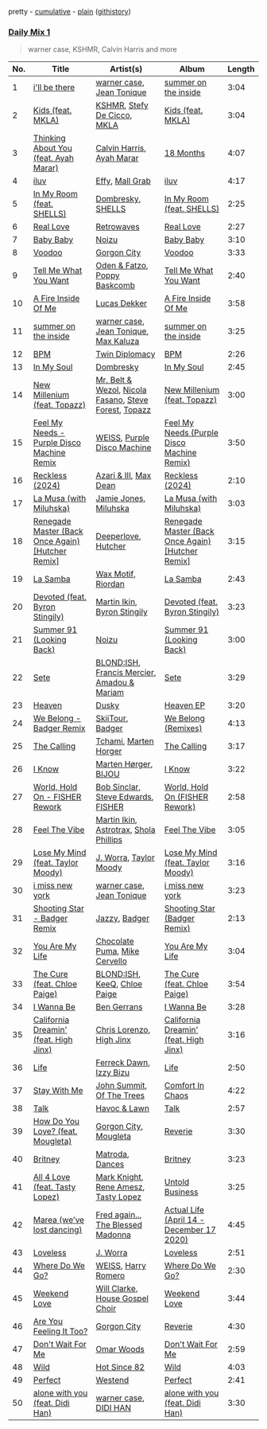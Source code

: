 pretty - [cumulative](/playlists/cumulative/Daily%20Mix%201.md) - [plain](/playlists/plain/37i9dQZF1E381TIGlTphwu) ([githistory](https://github.githistory.xyz/vitokorn/spotify-playlist-archive/blob/master/playlists/plain/37i9dQZF1E381TIGlTphwu))
### [Daily Mix 1](https://open.spotify.com/playlist/37i9dQZF1E381TIGlTphwu)

> warner case, KSHMR, Calvin Harris and more

| No. | Title | Artist(s) | Album | Length |
|---|---|---|---|---|
| 1 | [i'll be there](https://open.spotify.com/track/7tYRwRp2IS41nUQHW6UMuL) | [warner case](https://open.spotify.com/artist/106OuakzOxxbXTuigEEf01), [Jean Tonique](https://open.spotify.com/artist/6BVLQfvzlvlNZ43WjbFgbI) | [summer on the inside](https://open.spotify.com/album/1bkPNy0jxEKPG7nSTn5Saa) | 3:04 |
| 2 | [Kids (feat. MKLA)](https://open.spotify.com/track/3rgTS3933lMWoPiN6CW4qY) | [KSHMR](https://open.spotify.com/artist/2wX6xSig4Rig5kZU6ePlWe), [Stefy De Cicco](https://open.spotify.com/artist/5v3JgLiZtNnw6ablRjjNKK), [MKLA](https://open.spotify.com/artist/57Vnemieu10x71jR2UWc4o) | [Kids (feat. MKLA)](https://open.spotify.com/album/3iYUmg1PpY33KH7QW0goe1) | 3:04 |
| 3 | [Thinking About You (feat. Ayah Marar)](https://open.spotify.com/track/1KtD0xaLAikgIt5tPbteZQ) | [Calvin Harris](https://open.spotify.com/artist/7CajNmpbOovFoOoasH2HaY), [Ayah Marar](https://open.spotify.com/artist/4xQ2BGOBUXgjxO2PAhrIyS) | [18 Months](https://open.spotify.com/album/7w19PFbxAjwZ7UVNp9z0uT) | 4:07 |
| 4 | [iluv](https://open.spotify.com/track/4u0N8a9adNalT4XdihjeSr) | [Effy](https://open.spotify.com/artist/19SX00qkAvpVQroAka9GI0), [Mall Grab](https://open.spotify.com/artist/7yF6JnFPDzgml2Ytkyl5D7) | [iluv](https://open.spotify.com/album/2TvY3bIQKy2yz3Rj4575Jv) | 4:17 |
| 5 | [In My Room (feat. SHELLS)](https://open.spotify.com/track/1P5MpILPf5pgEmsZzqEVoy) | [Dombresky](https://open.spotify.com/artist/2GVtgxcx7jg5xVCZsIHSGN), [SHELLS](https://open.spotify.com/artist/1ZwuShKjJItDJez0aDCsxN) | [In My Room (feat. SHELLS)](https://open.spotify.com/album/7E4VRFdU8aKvZ7qVY8ekrM) | 2:25 |
| 6 | [Real Love](https://open.spotify.com/track/75aYWQdjwPoAD21zYDFo4r) | [Retrowaves](https://open.spotify.com/artist/70zYhpnNC3lzfakeigAD4X) | [Real Love](https://open.spotify.com/album/27THVPCepB3WFwbL64cAPa) | 2:27 |
| 7 | [Baby Baby](https://open.spotify.com/track/2fMtXRKJDPtT8Xs4EJkBQh) | [Noizu](https://open.spotify.com/artist/3VRyybsQu0MDG0F2LBxnv7) | [Baby Baby](https://open.spotify.com/album/6qvNPB4vRSs5TnBR9qJqWN) | 3:10 |
| 8 | [Voodoo](https://open.spotify.com/track/3JsH3qnwhYGs20PBMsCgNx) | [Gorgon City](https://open.spotify.com/artist/4VNQWV2y1E97Eqo2D5UTjx) | [Voodoo](https://open.spotify.com/album/32JzuMXyPDs6ihDnRGh8vy) | 3:33 |
| 9 | [Tell Me What You Want](https://open.spotify.com/track/6MRUQNjaUud1TiFBRV8HNq) | [Oden & Fatzo](https://open.spotify.com/artist/2YEnrpAWWaNRFumgde1lLH), [Poppy Baskcomb](https://open.spotify.com/artist/4STmXOXUF3UieHU46NWLVt) | [Tell Me What You Want](https://open.spotify.com/album/4rd5c66hQdMosQrB7O7zHi) | 2:40 |
| 10 | [A Fire Inside Of Me](https://open.spotify.com/track/3N5JcXOMWU0J1lZcJrAVms) | [Lucas Dekker](https://open.spotify.com/artist/2FppznzSJ4gkN86gxuNeIF) | [A Fire Inside Of Me](https://open.spotify.com/album/5HH7aYCowVuzif3gYObhbu) | 3:58 |
| 11 | [summer on the inside](https://open.spotify.com/track/21ksz0flcMgWIbERkkpRND) | [warner case](https://open.spotify.com/artist/106OuakzOxxbXTuigEEf01), [Jean Tonique](https://open.spotify.com/artist/6BVLQfvzlvlNZ43WjbFgbI), [Max Kaluza](https://open.spotify.com/artist/6lNLgymfWudNsbC0Vio7Qi) | [summer on the inside](https://open.spotify.com/album/3Wl4tQlkhwDKdfZn6K0SgD) | 3:25 |
| 12 | [BPM](https://open.spotify.com/track/3v1IQk2ibvoG3bxI9qp9t3) | [Twin Diplomacy](https://open.spotify.com/artist/5rweLVovWSRNfeuVvzPcCq) | [BPM](https://open.spotify.com/album/1WWzrNvHq62Myz4NtbvX3M) | 2:26 |
| 13 | [In My Soul](https://open.spotify.com/track/0DkWdu3IQVFzNxVqLC6iKC) | [Dombresky](https://open.spotify.com/artist/2GVtgxcx7jg5xVCZsIHSGN) | [In My Soul](https://open.spotify.com/album/1eDkTJGusL0TYZEzxH4vbb) | 2:45 |
| 14 | [New Millenium (feat. Topazz)](https://open.spotify.com/track/1eEPPA57q2V1EqHZ4O46mU) | [Mr. Belt & Wezol](https://open.spotify.com/artist/19VDJ9IKyBSUMDJxLsasP6), [Nicola Fasano](https://open.spotify.com/artist/0AJ9YvsEOnAqMB9Q15TfYQ), [Steve Forest](https://open.spotify.com/artist/0U6suWTdf1eQtxorBi2Chu), [Topazz](https://open.spotify.com/artist/46Ypf6yVzj7hnEwhoe6JOg) | [New Millenium (feat. Topazz)](https://open.spotify.com/album/4kW4lp8sqMrDAckcSsDDeG) | 3:00 |
| 15 | [Feel My Needs - Purple Disco Machine Remix](https://open.spotify.com/track/3RiRFyvasDtAv8n0AQUKFG) | [WEISS](https://open.spotify.com/artist/0FBRY66KVaAiddGVefikLB), [Purple Disco Machine](https://open.spotify.com/artist/2WBJQGf1bT1kxuoqziH5g4) | [Feel My Needs (Purple Disco Machine Remix)](https://open.spotify.com/album/6mNS1Ud3X58uDBksuGAlAQ) | 3:50 |
| 16 | [Reckless (2024)](https://open.spotify.com/track/6R3CxqaSQqIQnnpPkm5sno) | [Azari & III](https://open.spotify.com/artist/2DC2KJDKwTf5RGfuWCzAkc), [Max Dean](https://open.spotify.com/artist/65TLDWbTJxYASqadmNAxvc) | [Reckless (2024)](https://open.spotify.com/album/5xMk0r8Jr3J66evlcUTMEi) | 2:10 |
| 17 | [La Musa (with Miluhska)](https://open.spotify.com/track/5IGqDVkK8bDHuQqsYvUvMt) | [Jamie Jones](https://open.spotify.com/artist/4admDxmnri5Zco0xYrJ0ji), [Miluhska](https://open.spotify.com/artist/7N3So4jUBd3uUbbx40TjpY) | [La Musa (with Miluhska)](https://open.spotify.com/album/0rOYlzsSZ13P4SToVCMgZt) | 3:03 |
| 18 | [Renegade Master (Back Once Again) [Hutcher Remix]](https://open.spotify.com/track/7oNVwDPwKsWDJ72WnFUAXV) | [Deeperlove](https://open.spotify.com/artist/2NJXWjY61CLRVARkqDJeRm), [Hutcher](https://open.spotify.com/artist/2nwnPxZXwF9Mfaik9pQNXI) | [Renegade Master (Back Once Again) [Hutcher Remix]](https://open.spotify.com/album/2qXpF7Sbya02mJGpSi6k2K) | 3:15 |
| 19 | [La Samba](https://open.spotify.com/track/6N8VWb3F4GPP3pwj1jaDNU) | [Wax Motif](https://open.spotify.com/artist/7zm3aSdmGiOkTt0aZFSO8R), [Riordan](https://open.spotify.com/artist/68rU1sdZ0HjxjEC5YnSmao) | [La Samba](https://open.spotify.com/album/2JurI8lOhpvZZQFwrNu4rH) | 2:43 |
| 20 | [Devoted (feat. Byron Stingily)](https://open.spotify.com/track/34A4aZQ0NlBTXlcNP0oIg9) | [Martin Ikin](https://open.spotify.com/artist/7DhdJhd6DrxeJlUajwttd1), [Byron Stingily](https://open.spotify.com/artist/3EoFVszwsvsw0Cr7b4ncaD) | [Devoted (feat. Byron Stingily)](https://open.spotify.com/album/339fqQ2MKOG7eNRoVHXSiM) | 3:23 |
| 21 | [Summer 91 (Looking Back)](https://open.spotify.com/track/4FEcEwbE2vsqhxbTPtiNTL) | [Noizu](https://open.spotify.com/artist/3VRyybsQu0MDG0F2LBxnv7) | [Summer 91 (Looking Back)](https://open.spotify.com/album/4QCh5emLRWuIg8CUzprNXm) | 3:00 |
| 22 | [Sete](https://open.spotify.com/track/5B4gUqNKYgU38ULSWP5Bzj) | [BLOND:ISH](https://open.spotify.com/artist/6zsJjoCtL1WByG0VsuFWzR), [Francis Mercier](https://open.spotify.com/artist/44qAhQu52dYKcHOFQd3esf), [Amadou & Mariam](https://open.spotify.com/artist/3KH7WsR2JZQ94Ik8SyabU6) | [Sete](https://open.spotify.com/album/2dUSIzfLEgYB3QJB2Vt8j3) | 3:29 |
| 23 | [Heaven](https://open.spotify.com/track/4wJ6GzWqWebaKHXrKot0ju) | [Dusky](https://open.spotify.com/artist/5gqoUf9vKKv96b1c0GBKwu) | [Heaven EP](https://open.spotify.com/album/4qs2ZCcVu7eeKc82fqFsEr) | 3:20 |
| 24 | [We Belong - Badger Remix](https://open.spotify.com/track/7IXGEcfdOB2ZYoXtR2zwZp) | [SkiiTour](https://open.spotify.com/artist/5LVcxojBbX8xI4mGpQ5Zck), [Badger](https://open.spotify.com/artist/4mnrcwjD8rgFeOzvXmkcw3) | [We Belong (Remixes)](https://open.spotify.com/album/2vX9I1hXDnSwfTGSIGfTgP) | 4:13 |
| 25 | [The Calling](https://open.spotify.com/track/4ANmPUsA3LAvOSP8xen6Vt) | [Tchami](https://open.spotify.com/artist/1KpCi9BOfviCVhmpI4G2sY), [Marten Horger](https://open.spotify.com/artist/5TGUXQza7oM9ubKNvUD2sx) | [The Calling](https://open.spotify.com/album/0Zq4pT3WEPhlGjaerScLLY) | 3:17 |
| 26 | [I Know](https://open.spotify.com/track/6a7Vnxz6aezPxdKPTF72Yb) | [Marten Hørger](https://open.spotify.com/artist/0EdUwJSqkMmsH6Agg3G8Ls), [BIJOU](https://open.spotify.com/artist/3abRKajGbb3kLMy9AWzfMA) | [I Know](https://open.spotify.com/album/4PEATKNNKmWcSoRLyVQDRS) | 3:22 |
| 27 | [World, Hold On - FISHER Rework](https://open.spotify.com/track/6ryWXzeSbDX5cebOrgjMKL) | [Bob Sinclar](https://open.spotify.com/artist/5YFS41yoX0YuFY39fq21oN), [Steve Edwards](https://open.spotify.com/artist/2SwhNukah1MYpLR594PnuC), [FISHER](https://open.spotify.com/artist/1VJ0briNOlXRtJUAzoUJdt) | [World, Hold On (FISHER Rework)](https://open.spotify.com/album/5toviX45fuHcs6yy9HhZs2) | 2:58 |
| 28 | [Feel The Vibe](https://open.spotify.com/track/12RAnp0xkdW22UGfgejElE) | [Martin Ikin](https://open.spotify.com/artist/7DhdJhd6DrxeJlUajwttd1), [Astrotrax](https://open.spotify.com/artist/0a2I09UQdWzcaUNwdjSjuc), [Shola Phillips](https://open.spotify.com/artist/28sPI1wCY2agHaLPz2Y5O3) | [Feel The Vibe](https://open.spotify.com/album/4jsHIqSscZmgLYIet5ikbm) | 3:05 |
| 29 | [Lose My Mind (feat. Taylor Moody)](https://open.spotify.com/track/4lYCwQD1GjKmk7MpKSd5d9) | [J. Worra](https://open.spotify.com/artist/4q0N3EI67tVnAeeaXbNQIj), [Taylor Moody](https://open.spotify.com/artist/5v3YOQbNImkHr0cj7biBWW) | [Lose My Mind (feat. Taylor Moody)](https://open.spotify.com/album/1HUEA3Mdj0BqPrQZ49zOTm) | 3:16 |
| 30 | [i miss new york](https://open.spotify.com/track/1BbrIpVnqNzTJqBBYvfgkY) | [warner case](https://open.spotify.com/artist/106OuakzOxxbXTuigEEf01), [Jean Tonique](https://open.spotify.com/artist/6BVLQfvzlvlNZ43WjbFgbI) | [i miss new york](https://open.spotify.com/album/00UsuOsS3TvApV8OH4ba6P) | 3:23 |
| 31 | [Shooting Star - Badger Remix](https://open.spotify.com/track/2cIyhl2KwSGkAubFRY5ivt) | [Jazzy](https://open.spotify.com/artist/7zAAwgV5Wqmvpb4GzvlRkP), [Badger](https://open.spotify.com/artist/4mnrcwjD8rgFeOzvXmkcw3) | [Shooting Star (Badger Remix)](https://open.spotify.com/album/7IWgf3Um32uPhhCzb4TtOB) | 2:13 |
| 32 | [You Are My Life](https://open.spotify.com/track/51ecx8vfBmfo9maBzKDBfa) | [Chocolate Puma](https://open.spotify.com/artist/5Aw0IGM5JS3FuTgtRsDWGA), [Mike Cervello](https://open.spotify.com/artist/4zYX8Aa744hQ5O2hpAYQI3) | [You Are My Life](https://open.spotify.com/album/4XdIx8D65ziUGCnmV4jl1W) | 3:04 |
| 33 | [The Cure (feat. Chloe Paige)](https://open.spotify.com/track/47bfpeMYD6oCLJL9ZAbxCc) | [BLOND:ISH](https://open.spotify.com/artist/6zsJjoCtL1WByG0VsuFWzR), [KeeQ](https://open.spotify.com/artist/5OSkggAoi9qMYfSJuTz4pB), [Chloe Paige](https://open.spotify.com/artist/5829bCNnWiHYQQvF5lMxWq) | [The Cure (feat. Chloe Paige)](https://open.spotify.com/album/11NsP5ydXk68bhYyq5tErV) | 3:54 |
| 34 | [I Wanna Be](https://open.spotify.com/track/0ZZTW26SgUCu25AU5l5UDy) | [Ben Gerrans](https://open.spotify.com/artist/6RBIwzXCWcZJwfNTSHPZ5Z) | [I Wanna Be](https://open.spotify.com/album/5I7LyERZamTJGWF2HDycLU) | 3:28 |
| 35 | [California Dreamin' (feat. High Jinx)](https://open.spotify.com/track/4ASOMWcJUrwEpjJy4GEijz) | [Chris Lorenzo](https://open.spotify.com/artist/7tm9Tuc70geXOOyKhtZHIj), [High Jinx](https://open.spotify.com/artist/0XFmkmsCbCoR7wlqaZdt64) | [California Dreamin' (feat. High Jinx)](https://open.spotify.com/album/4QNJtrJyZlV4CMzvQqPcjW) | 3:16 |
| 36 | [Life](https://open.spotify.com/track/5uIPgZYAPggdErCVj6lY56) | [Ferreck Dawn](https://open.spotify.com/artist/3cnAJv9gydgm52KFIsdvO8), [Izzy Bizu](https://open.spotify.com/artist/6b5YOgXIliAozdo49vUCJQ) | [Life](https://open.spotify.com/album/31QOLr0kdg0qjiZboNEm7b) | 2:50 |
| 37 | [Stay With Me](https://open.spotify.com/track/6NPuaE61QbNqRb6vZxe8lZ) | [John Summit](https://open.spotify.com/artist/7kNqXtgeIwFtelmRjWv205), [Of The Trees](https://open.spotify.com/artist/5V7NIXgCnX2KuQ01Bxg20c) | [Comfort In Chaos](https://open.spotify.com/album/2pHm3ZP2R3phzCYi7ilGN2) | 4:22 |
| 38 | [Talk](https://open.spotify.com/track/1TSICts8EfB24TDlUKOBOz) | [Havoc & Lawn](https://open.spotify.com/artist/6EaFaq8NthVEQYSHSemmBv) | [Talk](https://open.spotify.com/album/14XSYsK1HWiBazZwSoUxJn) | 2:57 |
| 39 | [How Do You Love? (feat. Mougleta)](https://open.spotify.com/track/2C6js1uZ2MOTOuWoK30re8) | [Gorgon City](https://open.spotify.com/artist/4VNQWV2y1E97Eqo2D5UTjx), [Mougleta](https://open.spotify.com/artist/4gmndqcVVyxmzgOunTiuAD) | [Reverie](https://open.spotify.com/album/5GCjSTO49p9xx0I223rXo6) | 3:30 |
| 40 | [Britney](https://open.spotify.com/track/0yY2A8OQVJMSSRFoFy13SL) | [Matroda](https://open.spotify.com/artist/45lcbTsX07JWzmTIjcdyBz), [Dances](https://open.spotify.com/artist/1XwL3qdo0jPmliKRgxY5TL) | [Britney](https://open.spotify.com/album/4wL4pqz5I1l1z1uliH8lOw) | 3:23 |
| 41 | [All 4 Love (feat. Tasty Lopez)](https://open.spotify.com/track/2DJjMZfgND6WARNaxVCkI3) | [Mark Knight](https://open.spotify.com/artist/3h11MHQeCrcsUgRRijI1zL), [Rene Amesz](https://open.spotify.com/artist/0s122QsNac4WSqoVsFD60m), [Tasty Lopez](https://open.spotify.com/artist/6bGjAU1yRMvrVDQsN9Awc0) | [Untold Business](https://open.spotify.com/album/186HTycU1jAk9PociChcpO) | 3:25 |
| 42 | [Marea (we’ve lost dancing)](https://open.spotify.com/track/5Z8Dj3LtbyCMiwE86rhg2f) | [Fred again..](https://open.spotify.com/artist/4oLeXFyACqeem2VImYeBFe), [The Blessed Madonna](https://open.spotify.com/artist/4TvhRzxIL1le2PWCeUqxQw) | [Actual Life (April 14 - December 17 2020)](https://open.spotify.com/album/6o86bV7TAt5x4exc2qLDqC) | 4:45 |
| 43 | [Loveless](https://open.spotify.com/track/5kxhWnVt5pnBY1pIDpi6mk) | [J. Worra](https://open.spotify.com/artist/4q0N3EI67tVnAeeaXbNQIj) | [Loveless](https://open.spotify.com/album/64u0lC1SdCXkZepLJ6viwE) | 2:51 |
| 44 | [Where Do We Go?](https://open.spotify.com/track/3reyyWDm2gq1QHSBKGO0v1) | [WEISS](https://open.spotify.com/artist/0FBRY66KVaAiddGVefikLB), [Harry Romero](https://open.spotify.com/artist/36AJmodiIrwV9U3QOiLMYM) | [Where Do We Go?](https://open.spotify.com/album/0OnuZpSQIi0BuOlbSK4X9g) | 2:30 |
| 45 | [Weekend Love](https://open.spotify.com/track/1ZmgRaIKH95RpfP59UkkCS) | [Will Clarke](https://open.spotify.com/artist/1OmOdgwIzub8DYPxQYbbbi), [House Gospel Choir](https://open.spotify.com/artist/1ilcpQQeF5mmvfO682aDgJ) | [Weekend Love](https://open.spotify.com/album/5tVct9zbyZZUF50wb3rlpN) | 3:44 |
| 46 | [Are You Feeling It Too?](https://open.spotify.com/track/0iuUlHOatv15vVn6xZlpEh) | [Gorgon City](https://open.spotify.com/artist/4VNQWV2y1E97Eqo2D5UTjx) | [Reverie](https://open.spotify.com/album/5GCjSTO49p9xx0I223rXo6) | 4:30 |
| 47 | [Don't Wait For Me](https://open.spotify.com/track/2WewN3ZncjQxJ3HKfmqFOA) | [Omar Woods](https://open.spotify.com/artist/4Wt5tUN7ayxEabYNvKd5mB) | [Don't Wait For Me](https://open.spotify.com/album/2lbvPzH7Wym6jWqh69mi5w) | 2:59 |
| 48 | [Wild](https://open.spotify.com/track/37NIItfko0d1jimEw6xecN) | [Hot Since 82](https://open.spotify.com/artist/1tRBmMtER4fGrzrt8O9VpS) | [Wild](https://open.spotify.com/album/7v17GszRHzvgZkn0T4jU1B) | 4:03 |
| 49 | [Perfect](https://open.spotify.com/track/2I8xBxd5peNvfQF7XhfoOV) | [Westend](https://open.spotify.com/artist/4epc3Bd0DOBA0kDywkRAsu) | [Perfect](https://open.spotify.com/album/2WxxeepcQgfaoXp7eO9YGS) | 2:41 |
| 50 | [alone with you (feat. Didi Han)](https://open.spotify.com/track/3iqbypJ2BSVHc7QMvXG19E) | [warner case](https://open.spotify.com/artist/106OuakzOxxbXTuigEEf01), [DIDI HAN](https://open.spotify.com/artist/2j74J6dIUd8X3x6UKH3pZF) | [alone with you (feat. Didi Han)](https://open.spotify.com/album/37uFN79H6w1fYvjcA6FZVz) | 3:30 |